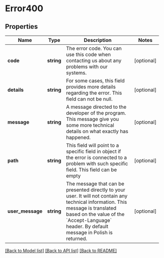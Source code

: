 # Error400

## Properties
Name | Type | Description | Notes
------------ | ------------- | ------------- | -------------
**code** | **string** | The error code. You can use this code when contacting us about any problems with our systems. | [optional] 
**details** | **string** | For some cases, this field provides more details regarding the error. This field can not be null. | [optional] 
**message** | **string** | A message directed to the developer of the program. This message give you some more technical details on what exactly has happened. | [optional] 
**path** | **string** | This field will point to a specific field in object if the error is connected to a problem with such specific field. This field can be empty | [optional] 
**user_message** | **string** | The message that can be presented directly to your user. It will not contain any technical information. This message is translated based on the value of the &#x60;Accept-Language&#x60; header. By default message in Polish is returned. | [optional] 

[[Back to Model list]](../../README.md#documentation-for-models) [[Back to API list]](../../README.md#documentation-for-api-endpoints) [[Back to README]](../../README.md)

